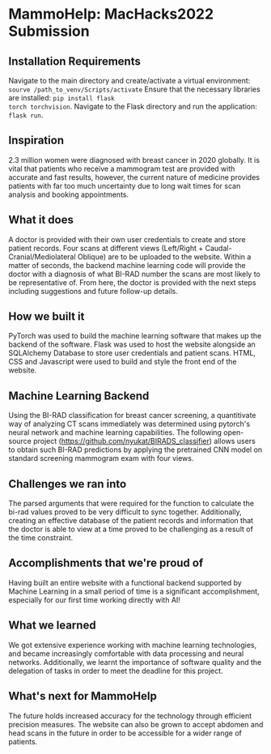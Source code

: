 # MammoHelp: MacHacks2022 Submission

## Installation Requirements
Navigate to the main directory and create/activate a virtual environment: <code>sourve /path_to_venv/Scripts/activate</code>
Ensure that the necessary libraries are installed: <code>pip install flask torch torchvision</code>.
Navigate to the Flask directory and run the application: <code>flask run</code>.

## Inspiration

2.3 million women were diagnosed with breast cancer in 2020 globally. It is vital that patients who receive a mammogram test are provided with accurate and fast results, however, the current nature of medicine provides patients with far too much uncertainty due to long wait times for scan analysis and booking appointments. 

## What it does

A doctor is provided with their own user credentials to create and store patient records. Four scans at different views (Left/Right + Caudal-Cranial/Mediolateral Oblique) are to be uploaded to the website. Within a matter of seconds, the backend machine learning code will provide the doctor with a diagnosis of what BI-RAD number the scans are most likely to be representative of. From here, the doctor is provided with the next steps including suggestions and future follow-up details.

## How we built it

PyTorch was used to build the machine learning software that makes up the backend of the software. Flask was used to host the website alongside an SQLAlchemy Database to store user credentials and patient scans. HTML, CSS and Javascript were used to build and style the front end of the website.

## Machine Learning Backend
Using the BI-RAD classification for breast cancer screening, a quantitivate way of analyzing CT scans immediately was determined using pytorch's neural network and machine learning capabilities. The following open-source project (https://github.com/nyukat/BIRADS_classifier) allows users to obtain such BI-RAD predictions by applying the pretrained CNN model on standard screening mammogram exam with four views. 

## Challenges we ran into

The parsed arguments that were required for the function to calculate the bi-rad values proved to be very difficult to sync together. Additionally, creating an effective database of the patient records and information that the doctor is able to view at a time proved to be challenging as a result of the time constraint.

## Accomplishments that we're proud of

Having built an entire website with a functional backend supported by Machine Learning in a small period of time is a significant accomplishment, especially for our first time working directly with AI!

## What we learned

We got extensive experience working with machine learning technologies, and became increasingly comfortable with data processing and neural networks. Additionally, we learnt the importance of software quality and the delegation of tasks in order to meet the deadline for this project.

## What's next for MammoHelp

The future holds increased accuracy for the technology through efficient precision measures. The website can also be grown to accept abdomen and head scans in the future in order to be accessible for a wider range of patients.
